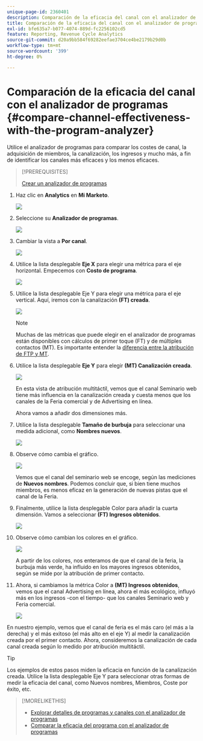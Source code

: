 ```yaml
---
unique-page-id: 2360401
description: Comparación de la eficacia del canal con el analizador de programas - Documentos de Marketo - Documentación del producto
title: Comparación de la eficacia del canal con el analizador de programas
exl-id: bfe635a7-b077-4074-889d-fc2256102cd5
feature: Reporting, Revenue Cycle Analytics
source-git-commit: d20a9bb584f69282eefae3704ce4be2179b29d0b
workflow-type: tm+mt
source-wordcount: '399'
ht-degree: 0%

---
```


# Comparación de la eficacia del canal con el analizador de programas {#compare-channel-effectiveness-with-the-program-analyzer}

Utilice el analizador de programas para comparar los costes de canal, la adquisición de miembros, la canalización, los ingresos y mucho más, a fin de identificar los canales más eficaces y los menos eficaces.

>[!PREREQUISITES]
>
>[Crear un analizador de programas](/help/marketo/product-docs/reporting/revenue-cycle-analytics/program-analytics/create-a-program-analyzer.md)

1. Haz clic en **Analytics** en **Mi Marketo**.

   ![](assets/image2014-9-17-18-3a36-3a13.png)

1. Seleccione su **Analizador de programas**.

   ![](assets/image2014-9-17-18-3a36-3a40.png)

1. Cambiar la vista a **Por canal**.

   ![](assets/image2014-9-17-18-3a36-3a59.png)

1. Utilice la lista desplegable **Eje X** para elegir una métrica para el eje horizontal. Empecemos con **Costo de programa**.

   ![](assets/image2014-9-17-18-3a37-3a7.png)

1. Utilice la lista desplegable Eje Y para elegir una métrica para el eje vertical. Aquí, iremos con la canalización **(FT) creada**.

   ![](assets/image2014-9-17-18-3a37-3a50.png)

   >[!NOTE]
   >
   >Muchas de las métricas que puede elegir en el analizador de programas están disponibles con cálculos de primer toque (FT) y de múltiples contactos (MT). Es importante entender la [diferencia entre la atribución de FTP y MT](/help/marketo/product-docs/reporting/revenue-cycle-analytics/revenue-tools/attribution/understanding-attribution.md).

1. Utilice la lista desplegable **Eje Y** para elegir **(MT) Canalización creada**.

   ![](assets/image2014-9-17-18-3a39-3a5.png)

   En esta vista de atribución multitáctil, vemos que el canal Seminario web tiene más influencia en la canalización creada y cuesta menos que los canales de la Feria comercial y de Advertising en línea.

   Ahora vamos a añadir dos dimensiones más.

1. Utilice la lista desplegable **Tamaño de burbuja** para seleccionar una medida adicional, como **Nombres nuevos**.

   ![](assets/image2014-9-17-18-3a39-3a36.png)

1. Observe cómo cambia el gráfico.

   ![](assets/image2014-9-17-18-3a39-3a55.png)

   Vemos que el canal del seminario web se encoge, según las mediciones de **Nuevos nombres**. Podemos concluir que, si bien tiene muchos miembros, es menos eficaz en la generación de nuevas pistas que el canal de la Feria.

1. Finalmente, utilice la lista desplegable Color para añadir la cuarta dimensión. Vamos a seleccionar **(FT) Ingresos obtenidos**.

   ![](assets/image2014-9-17-18-3a41-3a7.png)

1. Observe cómo cambian los colores en el gráfico.

   ![](assets/image2014-9-17-18-3a41-3a19.png)

   A partir de los colores, nos enteramos de que el canal de la feria, la burbuja más verde, ha influido en los mayores ingresos obtenidos, según se mide por la atribución de primer contacto.

1. Ahora, si cambiamos la métrica Color a **(MT) Ingresos obtenidos**, vemos que el canal Advertising en línea, ahora el más ecológico, influyó más en los ingresos -con el tiempo- que los canales Seminario web y Feria comercial.

   ![](assets/image2014-9-17-18-3a41-3a40.png)

En nuestro ejemplo, vemos que el canal de feria es el más caro (el más a la derecha) y el más exitoso (el más alto en el eje Y) al medir la canalización creada por el primer contacto. Ahora, consideremos la canalización de cada canal creada según lo medido por atribución multitáctil.

>[!TIP]
>
>Los ejemplos de estos pasos miden la eficacia en función de la canalización creada. Utilice la lista desplegable Eje Y para seleccionar otras formas de medir la eficacia del canal, como Nuevos nombres, Miembros, Coste por éxito, etc.

>[!MORELIKETHIS]
>
>* [Explorar detalles de programas y canales con el analizador de programas](/help/marketo/product-docs/reporting/revenue-cycle-analytics/program-analytics/explore-program-and-channel-details-with-the-program-analyzer.md)
>* [Comparar la eficacia del programa con el analizador de programas](/help/marketo/product-docs/reporting/revenue-cycle-analytics/program-analytics/compare-program-effectiveness-with-the-program-analyzer.md)
